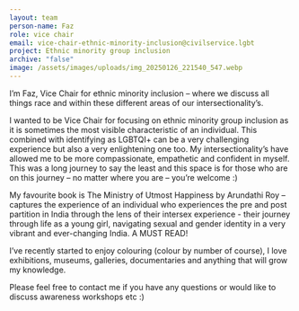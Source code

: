 ```yaml
---
layout: team
person-name: Faz
role: vice chair
email: vice-chair-ethnic-minority-inclusion@civilservice.lgbt
project: Ethnic minority group inclusion
archive: "false"
image: /assets/images/uploads/img_20250126_221540_547.webp
---
```

I’m Faz, Vice Chair for ethnic minority inclusion – where we discuss all things race and within these different areas of our intersectionality’s.

I wanted to be Vice Chair for focusing on ethnic minority group inclusion as it is sometimes the most visible characteristic of an individual. This combined with identifying as LGBTQI+ can be a very challenging experience but also a very enlightening one too. My intersectionality’s have allowed me to be more compassionate, empathetic and confident in myself. This was a long journey to say the least and this space is for those who are on this journey – no matter where you are – you’re welcome :)

My favourite book is The Ministry of Utmost Happiness by Arundathi Roy – captures the experience of an individual who experiences the pre and post partition in India through the lens of their intersex experience - their journey through life as a young girl, navigating sexual and gender identity in a very vibrant and ever-changing India. A MUST READ!

I’ve recently started to enjoy colouring (colour by number of course), I love exhibitions, museums, galleries, documentaries and anything that will grow my knowledge.

Please feel free to contact me if you have any questions or would like to discuss awareness workshops etc :)
